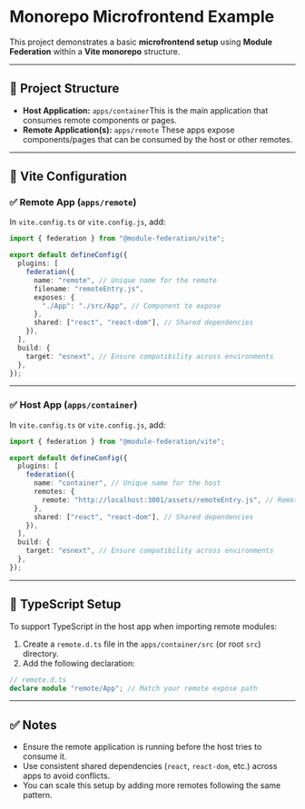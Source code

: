 # Monorepo Microfrontend Example

This project demonstrates a basic **microfrontend setup** using **Module Federation** within a **Vite monorepo** structure.

---

## 📁 Project Structure

- **Host Application:** `apps/container`This is the main application that consumes remote components or pages.
- **Remote Application(s):** `apps/remote`
  These apps expose components/pages that can be consumed by the host or other remotes.

---

## 🔧 Vite Configuration

### ✅ Remote App (`apps/remote`)

In `vite.config.ts` or `vite.config.js`, add:

```ts
import { federation } from "@module-federation/vite";

export default defineConfig({
  plugins: [
    federation({
      name: "remote", // Unique name for the remote
      filename: "remoteEntry.js",
      exposes: {
        "./App": "./src/App", // Component to expose
      },
      shared: ["react", "react-dom"], // Shared dependencies
    }),
  ],
  build: {
    target: "esnext", // Ensure compatibility across environments
  },
});
```

---

### ✅ Host App (`apps/container`)

In `vite.config.ts` or `vite.config.js`, add:

```ts
import { federation } from "@module-federation/vite";

export default defineConfig({
  plugins: [
    federation({
      name: "container", // Unique name for the host
      remotes: {
        remote: "http://localhost:3001/assets/remoteEntry.js", // Remote app entry URL
      },
      shared: ["react", "react-dom"], // Shared dependencies
    }),
  ],
  build: {
    target: "esnext", // Ensure compatibility across environments
  },
});
```

---

## 🧩 TypeScript Setup

To support TypeScript in the host app when importing remote modules:

1. Create a `remote.d.ts` file in the `apps/container/src` (or root `src`) directory.
2. Add the following declaration:

```ts
// remote.d.ts
declare module "remote/App"; // Match your remote expose path
```

---

## ✅ Notes

- Ensure the remote application is running before the host tries to consume it.
- Use consistent shared dependencies (`react`, `react-dom`, etc.) across apps to avoid conflicts.
- You can scale this setup by adding more remotes following the same pattern.
